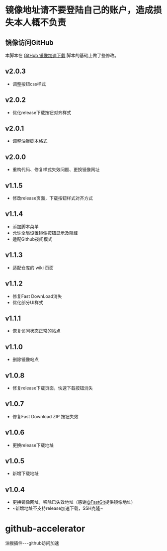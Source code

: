 # 镜像地址请不要登陆自己的账户，造成损失本人概不负责

##  镜像访问GitHub

本脚本在 [GitHub 镜像加速下载](https://greasyfork.org/zh-CN/scripts/397419-github-%E9%95%9C%E5%83%8F%E5%8A%A0%E9%80%9F%E4%B8%8B%E8%BD%BD) 脚本的基础上做了些修改。

## v2.0.3

- 调整按钮css样式

## v2.0.2

- 优化release下载按钮对齐样式

## v2.0.1

- 调整油猴脚本格式

## v2.0.0

- 重构代码、修复样式失效问题、更换镜像网址

## v1.1.5

- 修改release页面，下载按钮样式对齐方式

## v1.1.4

- 添加脚本菜单
- 允许全局设置镜像按钮显示及隐藏
- 适配Github夜间模式

## v1.1.3

- 适配仓库的 wiki 页面

## v1.1.2

- 修复Fast DownLoad消失
- 优化部分UI样式

## v1.1.1

- 恢复访问状态正常的站点

## v1.1.0

- 删除镜像站点

## v1.0.8

- 修复release下载页面，快速下载按钮消失

## v1.0.7

- 修复Fast Download ZIP 按钮失效

## v1.0.6

- 更换release下载地址

## v1.0.5

- 新增下载地址

## v1.0.4

- 更换镜像网址，移除已失效地址（感谢[@FastGit](https://github.com/fastgitorg)提供镜像地址)
- ~新增地址不支持release加速下载，SSH克隆~

# github-accelerator

油猴插件---github访问加速
